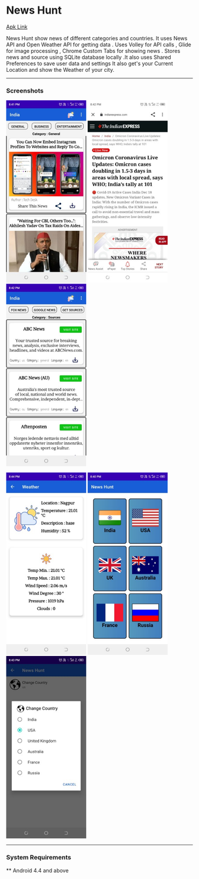 # News Hunt

[Apk Link](https://drive.google.com/file/d/1-JraJi6bSv0jYzJWmS8SsLHsW_FcKK-v/view)

News Hunt show news of different categories and countries.
It uses News API and Open Weather API for getting data .
Uses Volley for API calls , Glide for image processing ,
Chrome Custom Tabs for showing news .
Stores news and source using SQLite database locally .It also
uses Shared Preferences to save user data and settings
It also get's your Current Location and show the Weather of
your city.

---

### Screenshots


<p float="center">
  <img src="https://github.com/shil-alone/News-Hunt/blob/master/screenshots/2_news.jpg" alt="Dashboard" width="216" height="492" />
  <img src="https://github.com/shil-alone/News-Hunt/blob/master/screenshots/3_news.jpg" alt="News" width="216" height="492"  /> 
  <img src="https://github.com/shil-alone/News-Hunt/blob/master/screenshots/4_news.jpg" alt="Sources" width="216" height="492"  />
</p>

<p float="center">
    <img src="https://github.com/shil-alone/News-Hunt/blob/master/screenshots/5_news.jpg" alt="Weather" width="216" height="492"  />
    <img src="https://github.com/shil-alone/News-Hunt/blob/master/screenshots/1_news.jpg" alt="Countries" width="216" height="492"  />
    <img src="https://github.com/shil-alone/News-Hunt/blob/master/screenshots/6_news.jpg" alt="Settings" width="216" height="492"  />
   
</p>


---

### System Requirements
** Android 4.4 and above

